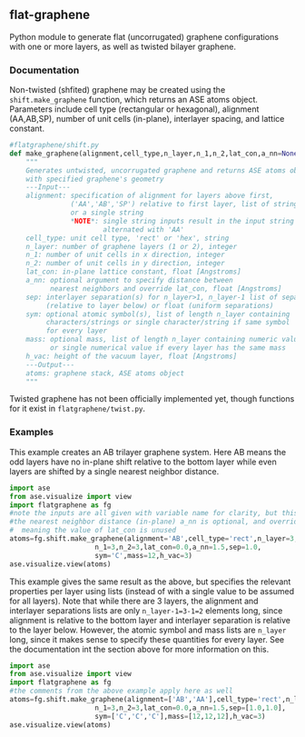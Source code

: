 
## flat-graphene

Python module to generate flat (uncorrugated) graphene configurations with one or more layers, as well as twisted bilayer graphene.

### Documentation

Non-twisted (shfited) graphene may be created using the `shift.make_graphene` function, which returns an ASE atoms object. Parameters include cell type (rectangular or hexagonal), alignment (AA,AB,SP), number of unit cells (in-plane), interlayer spacing, and lattice constant.

```python
#flatgraphene/shift.py
def make_graphene(alignment,cell_type,n_layer,n_1,n_2,lat_con,a_nn=None,sep=None,sym='C',mass=12.01,h_vac=6):
    """
    Generates untwisted, uncorrugated graphene and returns ASE atoms object
    with specified graphene's geometry
    ---Input---
    alignment: specification of alignment for layers above first,
               ('AA','AB','SP') relative to first layer, list of strings
               or a single string
               *NOTE*: single string inputs result in the input string
                       alternated with 'AA'
    cell_type: unit cell type, 'rect' or 'hex', string
    n_layer: number of graphene layers (1 or 2), integer
    n_1: number of unit cells in x direction, integer
    n_2: number of unit cells in y direction, integer
    lat_con: in-plane lattice constant, float [Angstroms]
    a_nn: optional argument to specify distance between
          nearest neighbors and override lat_con, float [Angstroms]
    sep: interlayer separation(s) for n_layer>1, n_layer-1 list of separations
         (relative to layer below) or float (uniform separations)
    sym: optional atomic symbol(s), list of length n_layer containing
         characters/strings or single character/string if same symbol
         for every layer
    mass: optional mass, list of length n_layer containing numeric values
          or single numerical value if every layer has the same mass
    h_vac: height of the vacuum layer, float [Angstroms]
    ---Output---
    atoms: graphene stack, ASE atoms object
    """
```

Twisted graphene has not been officially implemented yet, though functions for it exist in `flatgraphene/twist.py`.

### Examples

This example creates an AB trilayer graphene system. Here AB means the odd layers have no in-plane shift relative to the bottom layer while even layers are shifted by a single nearest neighbor distance.
```python
import ase
from ase.visualize import view
import flatgraphene as fg
#note the inputs are all given with variable name for clarity, but this is not necessary
#the nearest neighbor distance (in-plane) a_nn is optional, and overrides the lat_con variable
#  meaning the value of lat_con is unused
atoms=fg.shift.make_graphene(alignment='AB',cell_type='rect',n_layer=3,
		             n_1=3,n_2=3,lat_con=0.0,a_nn=1.5,sep=1.0,
		             sym='C',mass=12,h_vac=3)
ase.visualize.view(atoms)
```

This example gives the same result as the above, but specifies the relevant properties per layer using lists (instead of with a single value to be assumed for all layers). Note that while there are 3 layers, the alignment and interlayer separations lists are only `n_layer-1=3-1=2` elements long, since alignment is relative to the bottom layer and interlayer separation is relative to the layer below. However, the atomic symbol and mass lists are `n_layer` long, since it makes sense to specify these quantities for every layer. See the documentation int the section above for more information on this.

```python
import ase
from ase.visualize import view
import flatgraphene as fg
#the comments from the above example apply here as well
atoms=fg.shift.make_graphene(alignment=['AB','AA'],cell_type='rect',n_layer=3,
		             n_1=3,n_2=3,lat_con=0.0,a_nn=1.5,sep=[1.0,1.0],
		             sym=['C','C','C'],mass=[12,12,12],h_vac=3)
ase.visualize.view(atoms)
```